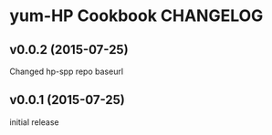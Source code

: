 yum-HP Cookbook CHANGELOG
======================
v0.0.2 (2015-07-25)
------
Changed hp-spp repo baseurl

v0.0.1 (2015-07-25)
------
initial release
